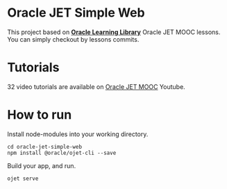 # Oracle JET Simple Web

This project based on  **[Oracle Learning Library](https://www.youtube.com/channel/UCpcndhe5IebWrJrdLRGRsvw)** Oracle JET MOOC lessons. You can simply checkout by lessons commits.

# Tutorials

32 video tutorials are available on [Oracle JET MOOC](https://www.youtube.com/playlist?list=PLKCk3OyNwIztCYiFvqx2UU8Sg8YfK3Om4) Youtube.

# How to run

Install node-modules into your working directory.
```
cd oracle-jet-simple-web
npm install @oracle/ojet-cli --save
```
Build your app, and run.
```
ojet serve
```
